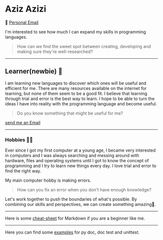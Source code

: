 # Aziz Azizi

📧 [Personal Email](mailto:aziztablo.aa@gmail.com "Aziz Azizi")

I'm interested to see how much I can expand my skills in programming languages.

> How can we find the sweet spot between creating, developing and making sure
they're well-researched?

---

## Learner(newbie) 🔰

I am learning new languages to discover which ones will be useful and efficient
for me. There are many resources available on the internet for learning,
but none of them seem to be a good fit. I believe that learning through
trial and error is the best way to learn.
I hope to be able to turn the ideas I have into reality with the
programming language and become useful.

> Do you know something that might be useful for me?

[send me an Email](mailto:aziztablo.aa@gmail.com "Aziz Azizi")

---

### Hobbies 👨‍💻

Ever since I got my first computer at a young age, I became very interested in
computers and I was always searching and messing around with hardware, files and
operating systems until I got to know the concept of programming and I try to
learn new things every day.
I love trial and error to find the right way.

My main computer hobby is making errors.

> How can you fix an error when you don't have enough knowledge?

Let's work together to push the boundaries of what's possible. By combining our
skills and perspectives, we can create something amazing🤝.

---

Here is some [cheat-sheet](https://github.com/Azizsin7/Cheat-Sheet.git)
for Markdown if you are a beginner like me.

---

Here you can find some [examples](https://github.com/Azizsin7/pytest.git) for
py doc, doc test and unittest.
